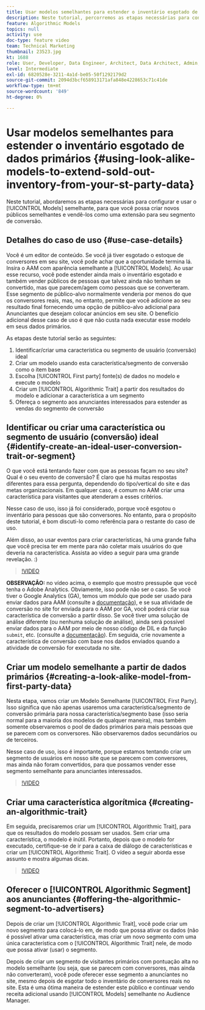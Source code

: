 ```yaml
---
title: Usar modelos semelhantes para estender o inventário esgotado de dados primários
description: Neste tutorial, percorremos as etapas necessárias para configurar e usar modelos semelhantes, para que você possa criar novos públicos semelhantes e vendê-los como uma extensão para seu segmento de conversão.
feature: Algorithmic Models
topics: null
activity: use
doc-type: feature video
team: Technical Marketing
thumbnail: 23523.jpg
kt: 1688
role: User, Developer, Data Engineer, Architect, Data Architect, Admin, Leader
level: Intermediate
exl-id: 6820528e-3211-4a1d-be05-50f1292179d2
source-git-commit: 2094d3bcf658913171afa848e4228653c71c41de
workflow-type: tm+mt
source-wordcount: '849'
ht-degree: 0%

---
```


# Usar modelos semelhantes para estender o inventário esgotado de dados primários {#using-look-alike-models-to-extend-sold-out-inventory-from-your-st-party-data}

Neste tutorial, abordaremos as etapas necessárias para configurar e usar o [!UICONTROL Models] semelhante, para que você possa criar novos públicos semelhantes e vendê-los como uma extensão para seu segmento de conversão.

## Detalhes do caso de uso {#use-case-details}

Você é um editor de conteúdo. Se você já tiver esgotado o estoque de conversores em seu site, você pode achar que a oportunidade termina lá. Insira o AAM com aparência semelhante a [!UICONTROL Models]. Ao usar esse recurso, você pode estender ainda mais o inventário esgotado e também vender públicos de pessoas que talvez ainda não tenham se convertido, mas que parecem/agem como pessoas que se converteram. Esse segmento de público-alvo normalmente venderia por menos do que os conversores reais, mas, no entanto, permite que você adicione ao seu resultado final fornecendo uma opção de público-alvo adicional para Anunciantes que desejam colocar anúncios em seu site. O benefício adicional desse caso de uso é que não custa nada executar esse modelo em seus dados primários.

As etapas deste tutorial serão as seguintes:

1. Identificar/criar uma característica ou segmento de usuário (conversão) ideal
1. Criar um modelo usando esta característica/segmento de conversão como o item base
1. Escolha [!UICONTROL First party] fonte(s) de dados no modelo e execute o modelo
1. Criar um [!UICONTROL Algorithmic Trait] a partir dos resultados do modelo e adicionar a característica a um segmento
1. Ofereça o segmento aos anunciantes interessados para estender as vendas do segmento de conversão

## Identificar ou criar uma característica ou segmento de usuário (conversão) ideal {#identify-create-an-ideal-user-conversion-trait-or-segment}

O que você está tentando fazer com que as pessoas façam no seu site? Qual é o seu evento de conversão? É claro que há muitas respostas diferentes para essa pergunta, dependendo do tipo/vertical do site e das metas organizacionais. Em qualquer caso, é comum no AAM criar uma característica para visitantes que atenderam a esses critérios.

Nesse caso de uso, isso já foi considerado, porque você esgotou o inventário para pessoas que são conversores. No entanto, para o propósito deste tutorial, é bom discuti-lo como referência para o restante do caso de uso.

Além disso, ao usar eventos para criar características, há uma grande falha que você precisa ter em mente para não coletar mais usuários do que deveria na característica. Assista ao vídeo a seguir para uma grande revelação. :)

>[!VIDEO](https://video.tv.adobe.com/v/30830/?quality=12&captions=por_br)

**OBSERVAÇÃO:** no vídeo acima, o exemplo que mostro pressupõe que você tenha o Adobe Analytics. Obviamente, isso pode não ser o caso. Se você tiver o Google Analytics (GA), temos um módulo que pode ser usado para enviar dados para AAM (consulte a [documentação](https://experienceleague.adobe.com/docs/audience-manager/user-guide/dil-api/dil-overview.html?lang=pt-BR)), e se sua atividade de conversão no site for enviada para o AAM por GA, você poderá criar sua característica de conversão a partir disso. Se você tiver uma solução de análise diferente (ou nenhuma solução de análise), ainda será possível enviar dados para o AAM por meio de nosso código de DIL e da função `submit`, etc. (consulte a [documentação](https://experienceleague.adobe.com/docs/audience-manager/user-guide/dil-api/dil-modules.html?lang=pt-BR)). Em seguida, crie novamente a característica de conversão com base nos dados enviados quando a atividade de conversão for executada no site.

## Criar um modelo semelhante a partir de dados primários {#creating-a-look-alike-model-from-first-party-data}

Nesta etapa, vamos criar um Modelo Semelhante [!UICONTROL First Party]. Isso significa que não apenas usaremos uma característica/segmento de conversão primária para nossa característica/segmento base (isso seria normal para a maioria dos modelos de qualquer maneira), mas também somente observaremos o pool de dados primários para mais pessoas que se parecem com os conversores. Não observaremos dados secundários ou de terceiros.

Nesse caso de uso, isso é importante, porque estamos tentando criar um segmento de usuários em nosso site que se parecem com conversores, mas ainda não foram convertidos, para que possamos vender esse segmento semelhante para anunciantes interessados.

>[!VIDEO](https://video.tv.adobe.com/v/30831/?quality-12&captions=por_br)

## Criar uma característica algorítmica {#creating-an-algorithmic-trait}

Em seguida, precisaremos criar um [!UICONTROL Algorithmic Trait], para que os resultados do modelo possam ser usados. Sem criar uma característica, o modelo é inútil. Portanto, depois que o modelo for executado, certifique-se de ir para a caixa de diálogo de características e criar um [!UICONTROL Algorithmic Trait]. O vídeo a seguir aborda esse assunto e mostra algumas dicas.

>[!VIDEO](https://video.tv.adobe.com/v/31287/?quality=12&captions=por_br)

## Oferecer o [!UICONTROL Algorithmic Segment] aos anunciantes {#offering-the-algorithmic-segment-to-advertisers}

Depois de criar um [!UICONTROL Algorithmic Trait], você pode criar um novo segmento para colocá-lo em, de modo que possa ativar os dados (não é possível ativar uma característica, mas criar um novo segmento com uma única característica com o [!UICONTROL Algorithmic Trait] nele, de modo que possa ativar (usar) o segmento.

Depois de criar um segmento de visitantes primários com pontuação alta no modelo semelhante (ou seja, que se parecem com conversores, mas ainda não converteram), você pode oferecer esse segmento a anunciantes no site, mesmo depois de esgotar todo o inventário de conversores reais no site. Esta é uma ótima maneira de estender este público e continuar vendo receita adicional usando [!UICONTROL Models] semelhante no Audience Manager.
